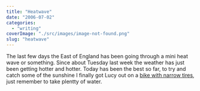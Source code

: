 ```yaml
---
title: "Heatwave"
date: "2006-07-02"
categories: 
  - "writing"
coverImage: "./src/images/image-not-found.png"
slug: "heatwave"
---
```


The last few days the East of England has been going through a mini heat wave or something. Since about Tuesday last week the weather has just been getting hotter and hotter. Today has been the best so far, to try and catch some of the sunshine I finally got Lucy out on a [bike with narrow tires](http://static.flickr.com/56/180099920_01cca77683_m.jpg), just remember to take plentty of water.
